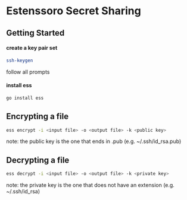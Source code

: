 # Estenssoro Secret Sharing


## Getting Started

#### create a key pair set

```bash
ssh-keygen
```

follow all prompts


#### install ess

```bash
go install ess
```

## Encrypting a file

```bash
ess encrypt -i <input file> -o <output file> -k <public key>
```

note: the public key is the one that ends in .pub (e.g. ~/.ssh/id_rsa.pub)

## Decrypting a file

```bash
ess decrypt -i <input file> -o <output file> -k <private key>
```

note: the private key is the one that does not have an extension (e.g. ~/.ssh/id_rsa)